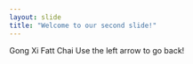```yaml
---
layout: slide
title: "Welcome to our second slide!"
---
```

Gong Xi Fatt Chai
Use the left arrow to go back!
